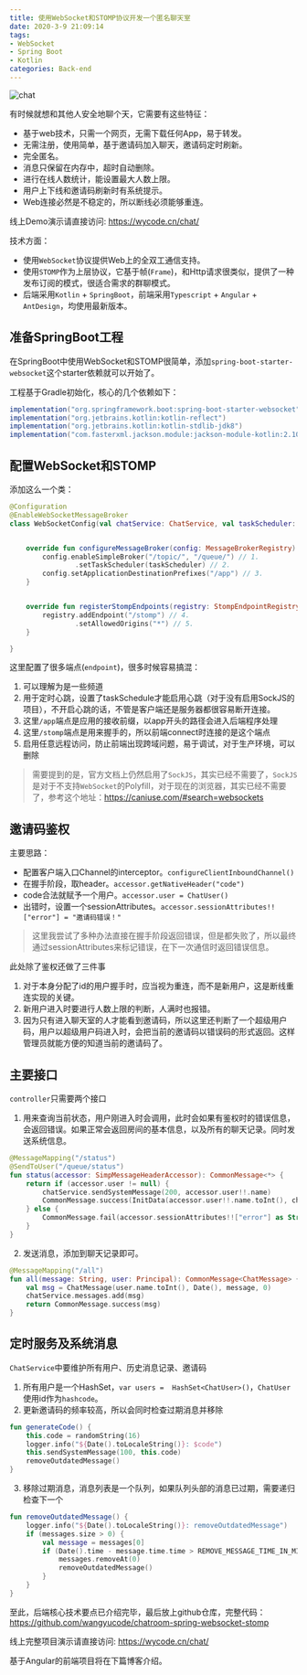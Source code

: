 ```yaml
---
title: 使用WebSocket和STOMP协议开发一个匿名聊天室
date: 2020-3-9 21:09:14
tags:
- WebSocket
- Spring Boot
- Kotlin
categories: Back-end
---
```


![chat](/img/chat/chat.png)

有时候就想和其他人安全地聊个天，它需要有这些特征：

- 基于web技术，只需一个网页，无需下载任何App，易于转发。
- 无需注册，使用简单，基于邀请码加入聊天，邀请码定时刷新。
- 完全匿名。
- 消息只保留在内存中，超时自动删除。
- 进行在线人数统计，能设置最大人数上限。
- 用户上下线和邀请码刷新时有系统提示。
- Web连接必然是不稳定的，所以断线必须能够重连。

线上Demo演示请直接访问: <https://wycode.cn/chat/>

技术方面：

- 使用`WebSocket`协议提供Web上的全双工通信支持。
- 使用`STOMP`作为上层协议，它基于帧(`Frame`)，和Http请求很类似，提供了一种发布订阅的模式，很适合需求的群聊模式。
- 后端采用`Kotlin` + `SpringBoot`，前端采用`Typescript` + `Angular` + `AntDesign`，均使用最新版本。

<!--more-->

## 准备SpringBoot工程

在SpringBoot中使用WebSocket和STOMP很简单，添加`spring-boot-starter-websocket`这个starter依赖就可以开始了。

工程基于Gradle初始化，核心的几个依赖如下：

```java
implementation("org.springframework.boot:spring-boot-starter-websocket")
implementation("org.jetbrains.kotlin:kotlin-reflect")
implementation("org.jetbrains.kotlin:kotlin-stdlib-jdk8")
implementation("com.fasterxml.jackson.module:jackson-module-kotlin:2.10.+")
```

## 配置WebSocket和STOMP

添加这么一个类：

```kotlin
@Configuration
@EnableWebSocketMessageBroker
class WebSocketConfig(val chatService: ChatService, val taskScheduler: TaskScheduler) : WebSocketMessageBrokerConfigurer {


    override fun configureMessageBroker(config: MessageBrokerRegistry) {
        config.enableSimpleBroker("/topic/", "/queue/") // 1.
                .setTaskScheduler(taskScheduler) // 2.
        config.setApplicationDestinationPrefixes("/app") // 3.
    }


    override fun registerStompEndpoints(registry: StompEndpointRegistry) {
        registry.addEndpoint("/stomp") // 4.
                .setAllowedOrigins("*") // 5.
    }

}
```
这里配置了很多端点(`endpoint`)，很多时候容易搞混：

1. 可以理解为是一些频道
2. 用于定时心跳，设置了taskSchedule才能启用心跳（对于没有启用SockJS的项目），不开启心跳的话，不管是客户端还是服务器都很容易断开连接。
3. 这里`/app`端点是应用的接收前缀，以app开头的路径会进入后端程序处理
4. 这里`/stomp`端点是用来握手的，所以前端connect时连接的是这个端点
5. 启用任意远程访问，防止前端出现跨域问题，易于调试，对于生产环境，可以删除

> 需要提到的是，官方文档上仍然启用了`SockJS`，其实已经不需要了，`SockJS`是对于不支持`WebSocket`的Polyfill，对于现在的浏览器，其实已经不需要了，参考这个地址：https://caniuse.com/#search=websockets

## 邀请码鉴权

主要思路：

- 配置客户端入口Channel的interceptor。`configureClientInboundChannel()`
- 在握手阶段，取header。`accessor.getNativeHeader("code")`
- code合法就赋予一个用户。`accessor.user = ChatUser()`
- 出错时，设置一个sessionAttributes。`accessor.sessionAttributes!!["error"] = "邀请码错误！"`

> 这里我尝试了多种办法直接在握手阶段返回错误，但是都失败了，所以最终通过sessionAttributes来标记错误，在下一次通信时返回错误信息。

此处除了鉴权还做了三件事

1. 对于本身分配了id的用户握手时，应当视为重连，而不是新用户，这是断线重连实现的关键。
2. 新用户进入时要进行人数上限的判断，人满时也报错。
3. 因为只有进入聊天室的人才能看到邀请码，所以这里还判断了一个超级用户码，用户以超级用户码进入时，会把当前的邀请码以错误码的形式返回。这样管理员就能方便的知道当前的邀请码了。

## 主要接口

`controller`只需要两个接口

1. 用来查询当前状态，用户刚进入时会调用，此时会如果有鉴权时的错误信息，会返回错误。如果正常会返回房间的基本信息，以及所有的聊天记录。同时发送系统信息。

```kotlin
@MessageMapping("/status")
@SendToUser("/queue/status")
fun status(accessor: SimpMessageHeaderAccessor): CommonMessage<*> {
    return if (accessor.user != null) {
        chatService.sendSystemMessage(200, accessor.user!!.name)
        CommonMessage.success(InitData(accessor.user!!.name.toInt(), chatService.users.size, chatService.messages, chatService.code,GEN_CODE_TIME_IN_MINUTES, REMOVE_MESSAGE_TIME_IN_MINUTES))
    } else {
        CommonMessage.fail(accessor.sessionAttributes!!["error"] as String)
    }
}
```

2. 发送消息，添加到聊天记录即可。

```kotlin
@MessageMapping("/all")
fun all(message: String, user: Principal): CommonMessage<ChatMessage> {
    val msg = ChatMessage(user.name.toInt(), Date(), message, 0)
    chatService.messages.add(msg)
    return CommonMessage.success(msg)
}
```

## 定时服务及系统消息

`ChatService`中要维护所有用户、历史消息记录、邀请码

1. 所有用户是一个HashSet，`var users =  HashSet<ChatUser>()`，`ChatUser`使用id作为`hashcode`。
2. 更新邀请码的频率较高，所以会同时检查过期消息并移除

```kotlin
fun generateCode() {
    this.code = randomString(16)
    logger.info("${Date().toLocaleString()}: $code")
    this.sendSystemMessage(100, this.code)
    removeOutdatedMessage()
}
```
3. 移除过期消息，消息列表是一个队列，如果队列头部的消息已过期，需要递归检查下一个

```kotlin
fun removeOutdatedMessage() {
    logger.info("${Date().toLocaleString()}: removeOutdatedMessage")
    if (messages.size > 0) {
        val message = messages[0]
        if (Date().time - message.time.time > REMOVE_MESSAGE_TIME_IN_MINUTES * 60L * 1000) {
            messages.removeAt(0)
            removeOutdatedMessage()
        }
    }
}
```

至此，后端核心技术要点已介绍完毕，最后放上github仓库，完整代码：<https://github.com/wangyucode/chatroom-spring-websocket-stomp>

线上完整项目演示请直接访问: <https://wycode.cn/chat/>

基于Angular的前端项目将在下篇博客介绍。

